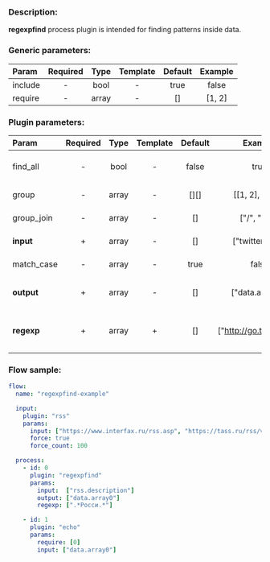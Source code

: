 ### Description:

**regexpfind** process plugin is intended for finding patterns inside
data.


### Generic parameters:

| Param     | Required   | Type    | Template   | Default   | Example   |
| :-------- | :--------: | :-----: | :--------: | :-------: | :-------: |
| include   | -          | bool    | -          | true      | false     |
| require   | -          | array   | -          | []        | [1, 2]    |


### Plugin parameters:

| Param        | Required   | Type    | Template   | Default   | Example                    | Description                                                                   |
| :----------- | :--------: | :-----: | :--------: | :-------: | :------------------------: | :---------------------------------------------------------------------------- |
| find_all     | -          | bool    | -          | false     | true                       | Patterns must be found in all selected [DataItem](../../concept.md) fields.   |
| group        | -          | array   | -          | [][]      | [[1, 2], [3, 1]]           | Specific groups inside regexps.                                               |
| group_join   | -          | array   | -          | []        | ["/", "^^^"]               | Join matched groups with string.                                              |
| **input**    | +          | array   | -          | []        | ["twitter.text"]           | List of [DataItem](../../concept.md) fields with data.                        |
| match_case   | -          | array   | -          | true      | false                      | Case sensitive/insensitive.                                                   |
| **output**   | +          | array   | -          | []        | ["data.array0"]            | List of target [DataItem](../../concept.md) fields. Must be array.            |
| **regexp**   | +          | array   | +          | []        | ["http://go.tass.ru/.*"]   | List of config templates/raw regexps for searching.                           |

### Flow sample:

```yaml
flow:
  name: "regexpfind-example"

  input:
    plugin: "rss"
    params:
      input: ["https://www.interfax.ru/rss.asp", "https://tass.ru/rss/v2.xml"]
      force: true
      force_count: 100

  process:
    - id: 0
      plugin: "regexpfind"
      params:
        input:  ["rss.description"]
        output: ["data.array0"]
        regexp: [".*Росси.*"]

    - id: 1
      plugin: "echo"
      params:
        require: [0]
        input: ["data.array0"]
```
